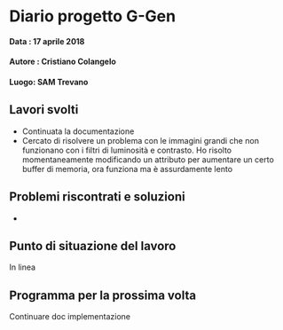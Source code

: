 # Diario progetto G-Gen

#### Data : 17 aprile 2018

#### Autore : Cristiano Colangelo

#### Luogo: SAM Trevano

## Lavori svolti

- Continuata la documentazione
- Cercato di risolvere un problema con le immagini grandi che non funzionano con i filtri di luminosità e contrasto. Ho risolto momentaneamente modificando un attributo per aumentare un certo buffer di memoria, ora funziona ma è assurdamente lento 

## Problemi riscontrati e soluzioni

-

## Punto di situazione del lavoro

In linea

## Programma per la prossima volta

Continuare doc implementazione